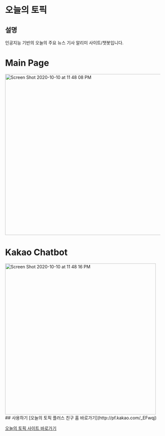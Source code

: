 # 오늘의 토픽

## 설명
인공지능 기반의 오늘의 주요 뉴스 기사 알리미 사이트/챗봇입니다.

# Main Page
<img width="521" alt="Screen Shot 2020-10-10 at 11 48 08 PM" src="https://user-images.githubusercontent.com/38303729/95658133-35ef5300-0b53-11eb-9147-3eeefc994003.png">

# Kakao Chatbot
<img width="489" alt="Screen Shot 2020-10-10 at 11 48 16 PM" src="https://user-images.githubusercontent.com/38303729/95658163-5c14f300-0b53-11eb-89d6-794133fac494.png">
## 사용하기
[오늘의 토픽 플러스 친구 홈 바로가기](http://pf.kakao.com/_EFwqj)

[오늘의 토픽 사이트 바로가기](http://topic.cupjoo.kro.kr)

